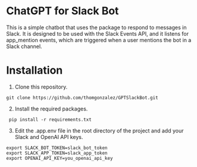 # ChatGPT for Slack Bot

This is a simple chatbot that uses the  package to respond to messages in Slack. It is designed to be used with the Slack Events API, and it listens for app_mention events, which are triggered when a user mentions the bot in a Slack channel.

Installation
============
1. Clone this repository.
  ```
  git clone https://github.com/thomgonzalez/GPTSlackBot.git
  ```
2. Install the required packages.
  ```
   pip install -r requirements.txt
  ```
3. Edit the .app.env file in the root directory of the project and add your Slack and OpenAI API keys.
  ```
  export SLACK_BOT_TOKEN=slack_bot_token
  export SLACK_APP_TOKEN=slack_app_token
  export OPENAI_API_KEY=you_openai_api_key
  ```
